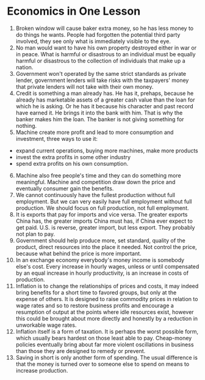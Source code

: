 # Economics in One Lesson

1. Broken window will cause baker extra money, so he has less money to do things he wants. People had forgotten the potential third party involved, they see only what is immediately visible to the eye. 
2. No man would want to have his own property destroyed either in war or in peace. What is harmful or disastrous to an individual must be equally harmful or disastrous to the collection of individuals that make up a nation.
3. Government won't operated by the same strict standards as private lender, government lenders will take risks with the taxpayers' money that private lenders will not take with their own money. 
4. Credit is something a man already has. He has it, prehaps, because he already has marketable assets of a greater cash value than the loan for which he is asking. Or he has it because his character and past record have earned it. He brings it into the bank with him. That is why the banker makes him the loan. The banker is not giving something for nothing. 
5. Machine create more profit and lead to more consumption and investment, three ways to use it:
  - expand current operations, buying more machines, make more products
  - invest the extra profits in some other industry
  - spend extra profits on his own consumption.
6. Machine also free people's time and they can do something more meaningful. Machine and competition draw down the price and eventually consumer gain the benefits.
7. We cannot continuously have the fullest production without full employment. But we can very easily have full employment without full production. We should focus on full production, not full employment.
8. It is exports that pay for imports and vice versa. The greater exports China has, the greater imports China must has, if China ever expect to get paid. U.S. is reverse, greater import, but less export. They probably not plan to pay. 
9. Government should help produce more, set standard, quality of the product, direct resources into the place it needed. Not control the price, because what behind the price is more important. 
10. In an exchange economy everybody's money income is somebody else's cost. Every increase in hourly wages, unless or until compensated by an equal increase in hourly productivity, is an increase in costs of production.
11. Inflation is to change the relationships of prices and costs, it may indeed bring benefits for a short time to favored groups, but only at the expense of others. It is designed to raise commodity prices in relation to wage rates and so to restore business profits and encourage a resumption of output at the points where idle resources exist, however this could be brought about more directly and honestly by a reduction in unworkable wage rates.
12. Inflation itself is a form of taxation. It is perhaps the worst possible form, which usually bears hardest on those least able to pay. Cheap-money policies eventually bring about far more violent oscillations in business than those they are designed to remedy or prevent. 
13. Saving in short is only another form of spending. The usual difference is that the money is turned over to someone else to spend on means to increase production. 
